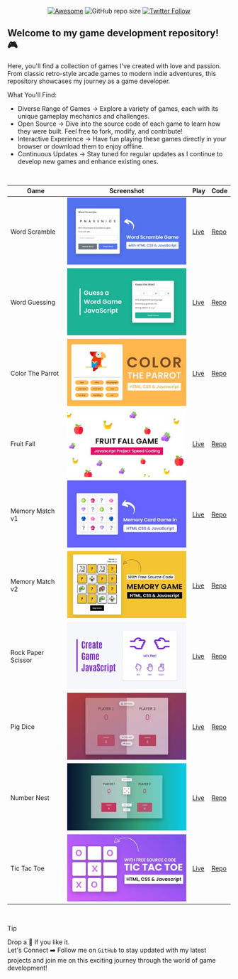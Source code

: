 <div align="center">

[![Awesome](https://awesome.re/badge.svg)](https://awesome.re)
![GitHub repo size](https://img.shields.io/github/repo-size/Pranav-Jadhav09/Games)
[![Twitter Follow](https://img.shields.io/twitter/follow/Pranav_Jadhav09?style=social)](https://twitter.com/Pranav_Jadhav09)

</div>

## Welcome to my game development repository! 🎮

Here, you'll find a collection of games I've created with love and passion. From classic retro-style arcade games to modern indie adventures, this repository showcases my journey as a game developer.

What You'll Find:

- Diverse Range of Games → Explore a variety of games, each with its unique gameplay mechanics and challenges.
- Open Source → Dive into the source code of each game to learn how they were built. Feel free to fork, modify, and contribute!
- Interactive Experience → Have fun playing these games directly in your browser or download them to enjoy offline.
- Continuous Updates → Stay tuned for regular updates as I continue to develop new games and enhance existing ones.

<br />

<div align="center">

| Game               | Screenshot                                | Play                                                     | Code                          |
| ------------------ | ----------------------------------------- | -------------------------------------------------------- | ----------------------------- |
| Word Scramble      | ![thumbnail](./assets/wordscramble.jpg)   | [Live](https://word-scramble-jrpranav.onrender.com/)     | [Repo](./Word-Scramble/)      |
| Word Guessing      | ![thumbnail](./assets/wordguess.jpg)      | [Live](https://word-guessing-jrpranav.onrender.com/)     | [Repo](./Word-Guessing/)      |
| Color The Parrot   | ![thumbnail](./assets/colortheparrot.jpg) | [Live](https://color-the-parrot-jrpranav.onrender.com/)  | [Repo](./Color-The-Parrot/)   |
| Fruit Fall         | ![thumbnail](./assets/fruitfall.jpg)      | [Live](https://fruit-fall-jrpranav.onrender.com/)        | [Repo](./Fruit-Fall/)         |
| Memory Match v1    | ![thumbnail](./assets/v1.jpg)             | [Live](https://memory-match-v1-jrpranav.onrender.com/)   | [Repo](./Memory-Match-v1/)    |
| Memory Match v2    | ![thumbnail](./assets/v2.jpg)             | [Live](https://memory-match-v2-jrpranav.onrender.com/)   | [Repo](./Memory-Match-v2/)    |
| Rock Paper Scissor | ![thumbnail](./assets/rps.jpg)            | [Live](https://rock-paper-scissor-jrpranav.onrender.com) | [Repo](./Rock-Paper-Scissor/) |
| Pig Dice           | ![thumbnail](./assets/pigdice.jpeg)       | [Live](https://pig-dice-jrpranav.onrender.com)           | [Repo](./Pig-Dice/)           |
| Number Nest        | ![thumbnail](./assets/numbernest.jpg)     | [Live](https://number-nest-jrpranav.onrender.com)        | [Repo](./Number-Nest/)        |
| Tic Tac Toe        | ![thumbnail](./assets/tictactoe.jpg)      | [Live](https://tic-tac-toe-jrpranav.onrender.com)        | [Repo](./Tic-Tac-Toe/)        |

</div>

<br />

> [!TIP]
> Drop a 🌟 If you like it. <br />
> Let's Connect ➡️ Follow me on `GitHub` to stay updated with my latest projects and join me on this exciting journey through the world of game development!
